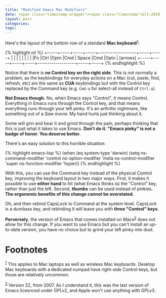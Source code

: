 ```yaml
---
title: "Modified Emacs Mac Modifiers"
date: <span class="timestamp-wrapper"><span class="timestamp">&lt;2019-12-28 Sat&gt;</span></span>
layout: post
categories:
tags:
---
```

Here's the layout of the bottom row of a standard **Mac keyboard**<sup><a id="fnr.1" class="footref" href="#fn.1">1</a></sup>:

{% highlight nil %}
+-----+-----+-----+-----+-------------------+-----+-----+
|     |     |     |     |                   |     |     |
|Fn   |Ctrl |Optn |Cmd  |       Space       |Cmd  |Optn | [arrows]
+-----+-----+-----+-----+-------------------+-----+-----+
{% endhighlight %}

Notice that there is **no Control key on the right side**. This is not normally a problem, as the keybindings for everyday actions on a Mac (cut, paste, find, refresh, etc) are the same as **CUA** keybindings but with the Control key replaced by the Command key (e.g. `Cmd-a` for select-all instead of `Ctrl-a`).

**Not Emacs though.** No, when Emacs says "Control", it means Control. Everything in Emacs runs through the Control key, and that means everything runs through your left pinky. It's an arthritic nightmare, like something out of a *Saw* movie. My hand hurts just thinking about it.

Some will grin and bear it and grind through the pain, perhaps thinking that this is just what it takes to use Emacs. **Don't do it. "Emacs pinky" is not a badge of honor. You deserve better.**

There's an easy solution to this horrible situation:

{% highlight emacs-lisp %}
(when (eq system-type 'darwin)
  (setq
   ns-command-modifier 'control
   ns-option-modifier 'meta
   ns-control-modifier 'super
   ns-function-modifier 'hyper))
{% endhighlight %}

With this, you can use the Command key instead of the physical Control key, improving the keyboard layout in two major ways. First, it makes it possible to use **either hand** to hit (what Emacs thinks is) the "Control" key, rather than just the left. Second, **thumbs** can be used instead of pinkies. **The ergonomic benefits of this change cannot be overstated.**

Oh, and then rebind CapsLock to Command at the system level. CapsLock is a dumbass key, and rebinding it will leave you with **three "Control" keys**.

**Perversely**, the version of Emacs that comes installed on Macs<sup><a id="fnr.2" class="footref" href="#fn.2">2</a></sup> does not allow for this change. If you want to use Emacs but you can't install an up-to-date version, you have no choice but to grind your left pinky into dust.

# Footnotes

<sup><a id="fn.1" href="#fnr.1">1</a></sup> This applies to Mac laptops as well as wireless Mac keyboards. Desktop Mac keyboards with a dedicated numpad have right-side Control keys, but those are relatively uncommon.

<sup><a id="fn.2" href="#fnr.2">2</a></sup> Version 22, from 2007. As I understand it, this was the last version of Emacs licesnced under GPLv2, and Apple won't use anything with GPLv3.
